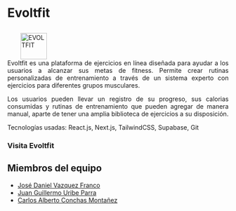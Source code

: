 <h1>Evoltfit</h1>
<a href='https://postimg.cc/Bj9ZMQ4D' target='_blank'><img src='https://i.postimg.cc/FH1fF76P/EVOLTFIT.png' border='0' alt='EVOLTFIT' width='60' height='60'  style='margin-left: 30px; margin-top: 10px;'/></a>

<div style="text-align: justify;">
Evoltfit es una plataforma de ejercicios en línea diseñada para ayudar a los usuarios a alcanzar sus metas de fitness. Permite crear rutinas personalizadas de entrenamiento a través de un sistema experto con ejercicios para diferentes grupos musculares.

Los usuarios pueden llevar un registro de su progreso, sus calorias consumidas y rutinas de entrenamiento que pueden agregar de manera manual, aparte de tener una amplia biblioteca de ejercicios a su disposición.
</div>

Tecnologías usadas: React.js, Next.js, TailwindCSS, Supabase, Git

<h3><a target='_blank' style = "text-decoration:none" href = "https://evoltfit.vercel.app/">Visita Evoltfit</a></h3>

## Miembros del equipo

- [José Daniel Vazquez Franco](https://github.com/danielvazcont)
- [Juan Guillermo Uribe Parra](https://github.com/juan-uribe-p) 
- [Carlos Alberto Conchas Montañez](https://github.com/IamSharls)

